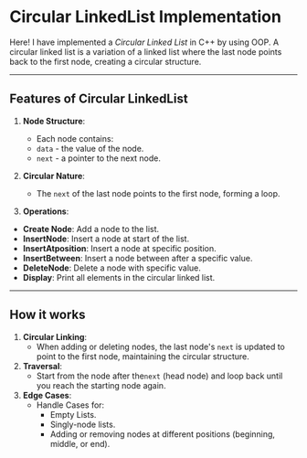 # Circular LinkedList Implementation

Here! I have implemented a *Circular Linked List* in C++ by using OOP. A circular linked list is a variation of a linked list where the last node points back to the first node, creating a circular structure.

---

## Features of Circular LinkedList

1.  **Node Structure**:
    - Each node contains:
    - `data` - the value of the node.
    - `next` - a pointer to the next node.

2. **Circular Nature**:
    - The `next` of the last node points to the first node, forming a loop.

3. **Operations**:
  - **Create Node**: Add a node to the list.        
  - **InsertNode**: Insert a node at start of the list.        
  - **InsertAtposition**: Insert a node at specific position.         
  - **InsertBetween**: Insert a node between after a specific value.
  - **DeleteNode**: Delete a node with specific value.
  - **Display**: Print all elements in the circular linked list.

  ---

  ## How it works
  1. **Circular Linking**: 
     - When adding or deleting nodes, the last node's `next` is updated to point to the first node, maintaining the circular structure.
  2. **Traversal**:
     - Start from the node after the`next` (head node) and loop back until you reach the starting node again.
  3. **Edge Cases**: 
     - Handle Cases for:      
       - Empty Lists.      
       - Singly-node lists.      
       - Adding or removing nodes at different positions (beginning, middle, or end).      